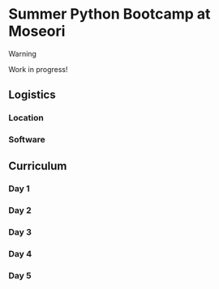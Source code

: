 # Summer Python Bootcamp at Moseori

> [!WARNING]
> Work in progress!

## Logistics

### Location

### Software

## Curriculum

### Day 1

### Day 2

### Day 3

### Day 4

### Day 5
